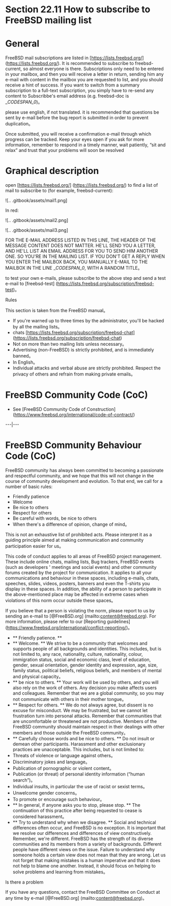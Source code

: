 # Section 22.11 How to subscribe to FreeBSD mailing list

# General

FreeBSD mail subscriptions are listed in [https://lists.freebsd.org/] (https://lists.freebsd.org/). It is recommended to subscribe to freebsd-current, so almost everyone is there. Subscriptions only need to be entered in your mailbox, and then you will receive a letter in return, sending him any e-mail with content in the mailbox you are requested to list, and you should receive a hint of success. If you want to switch from a summary subscription to a full-text subscription, you simply have to re-send any content to Subscribbe's email address (e.g. freebsd-doc is __CODESPAN_0_)。

please use english, if not translated. it is recommended that questions be sent by e-mail before the bug report is submitted in order to prevent duplication。

Once submitted, you will receive a confirmation e-mail through which progress can be tracked. Keep your eyes open if you ask for more information, remember to respond in a timely manner, wait patiently, “sit and relax” and trust that your problems will soon be resolved

# Graphical description

open [https://lists.freebsd.org/] (https://lists.freebsd.org/) to find a list of mail to subscribe to (for example, freebsd-current):

![.. .gitbook/assets/mail1.png]

In red:

![.. .gitbook/assets/mail2.png]

![.. .gitbook/assets/mail3.png]

FOR THE E-MAIL ADDRESS LISTED IN THIS LINE, THE HEADER OF THE MESSAGE CONTENT DOES NOT MATTER. HE'LL SEND YOU A LETTER, AND HE'LL LIST AN EMAIL ADDRESS FOR YOU TO SEND HIM ANOTHER ONE. SO YOU'RE IN THE MAILING LIST. IF YOU DON'T GET A REPLY WHEN YOU ENTER THE MAILBOX BACK, YOU MANUALLY E-MAIL TO THE MAILBOX IN THE LINE __CODESPAN_0_, WITH A RANDOM TITLE。

to test your own e-mails, please subscribe to the above step and send a test e-mail to [freebsd-test] (https://lists.freebsd.org/subscription/freebsd-test)。

Rules

This section is taken from the FreeBSD manual。

- If you're warned up to three times by the administrator, you'll be hacked by all the mailing lists。
- chats [https://lists.freebsd.org/subscription/freebsd-chat] (https://lists.freebsd.org/subscription/freebsd-chat)
- Not on more than two mailing lists unless necessary。
- Advertising (non-FreeBSD) is strictly prohibited, and is immediately banned。
- In English。
- Individual attacks and verbal abuse are strictly prohibited. Respect the privacy of others and refrain from making private emails。

# FreeBSD Community Code (CoC)

- See [FreeBSD Community Code of Construction] (https://www.freebsd.org/international/code-of-contract/)

---|---

# FreeBSD Community Behaviour Code (CoC)

FreeBSD community has always been committed to becoming a passionate and respectful community, and we hope that this will not change in the course of community development and evolution. To that end, we call for a number of basic rules:

- Friendly patience
- Welcome
- Be nice to others
- Respect for others
- Be careful with words, be nice to others
- When there's a difference of opinion, change of mind。

This is not an exhaustive list of prohibited acts. Please interpret it as a guiding principle aimed at making communication and community participation easier for us。

This code of conduct applies to all areas of FreeBSD project management. These include online chats, mailing lists, Bug trackers, FreeBSD events (such as developers ' meetings and social events) and other community forums created by the project for communication. It applies to all your communications and behaviour in these spaces, including e-mails, chats, speeches, slides, videos, posters, banners and even the T-shirts you display in these spaces. In addition, the ability of a person to participate in the above-mentioned place may be affected in extreme cases when violations of this norm occur outside these spaces。

If you believe that a person is violating the norm, please report to us by sending an e-mail to [@FreeBSD.org] (mailto:content@freebsd.org). For more information, please refer to our [Reporting guidelines] (https://www.freebsd.org/international/conflict-reporting/)。

- ** Friendly patience. **
- ** Welcome. ** We strive to be a community that welcomes and supports people of all backgrounds and identities. This includes, but is not limited to, any race, nationality, culture, nationality, colour, immigration status, social and economic class, level of education, gender, sexual orientation, gender identity and expression, age, size, family status, political beliefs, religious beliefs, and members of mental and physical capacity。
- ** be nice to others. ** Your work will be used by others, and you will also rely on the work of others. Any decision you make affects users and colleagues. Remember that we are a global community, so you may not communicate with others in their mother tongue。
- ** Respect for others. ** We do not always agree, but dissent is no excuse for misconduct. We may be frustrated, but we cannot let frustration turn into personal attacks. Remember that communities that are uncomfortable or threatened are not productive. Members of the FreeBSD community should maintain respect in their dealings with other members and those outside the FreeBSD community。
- ** Carefully choose words and be nice to others. ** Do not insult or demean other participants. Harassment and other exclusionary practices are unacceptable. This includes, but is not limited to:
- Threats of violence or language against others。
- Discriminatory jokes and language。
- Publication of pornographic or violent content。
- Publication (or threat) of personal identity information (“human search”)。
- Individual insults, in particular the use of racist or sexist terms。
- Unwelcome gender concerns。
- To promote or encourage such behaviour。
- ** In general, if anyone asks you to stop, please stop. ** The continuation of this practice after being requested to cease is considered harassment。
- ** Try to understand why when we disagree. ** Social and technical differences often occur, and FreeBSD is no exception. It is important that we resolve our differences and differences of view constructively. Remember, we're different. FreeBSD has the strength of its diverse communities and its members from a variety of backgrounds. Different people have different views on the issue. Failure to understand why someone holds a certain view does not mean that they are wrong. Let us not forget that making mistakes is a human imperative and that it does not help to blame one another. Instead, it should focus on helping to solve problems and learning from mistakes。

Is there a problem

If you have any questions, contact the FreeBSD Committee on Conduct at any time by e-mail [@FreeBSD.org] (mailto:content@freebsd.org)。

